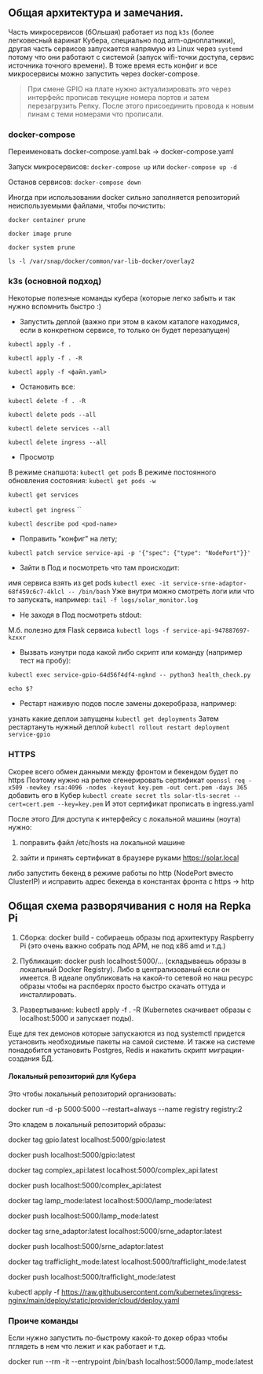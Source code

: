 ## Общая архитектура и замечания.
Часть микросервисов (бОльшая) работает из под `k3s` (более легковесный варинат Кубера, специально под arm-одноплатники), другая часть сервисов запускается напрямую из Linux через `systemd` потому что они работают с системой (запуск wifi-точки доступа, сервис источника точного времени). В тоже время есть конфиг и все микросервисы можно запустить через docker-compose.

>При смене GPIO на плате нужно актуализировать это через интерфейс прописав текущие номера портов и затем перезагрузить Репку. После этого присоединить провода к новым пинам с теми номерами что прописали.



### docker-compose
Переименовать docker-compose.yaml.bak -> docker-compose.yaml
  
Запуск микросервисов:
```docker-compose up```
или
```docker-compose up -d```

Останов сервисов:
```docker-compose down```


Иногда при использовании docker сильно заполняется репозиторий неиспользуемыми файлами, чтобы почистить:
```
docker container prune

docker image prune

docker system prune

ls -l /var/snap/docker/common/var-lib-docker/overlay2
```
  


### k3s (основной подход)
Некоторые полезные команды кубера (которые легко забыть и так нужно вспомнить быстро :)


* Запустить деплой (важно при этом в каком каталоге находимся, если в конкретном сервисе, то только он будет перезапущен)

```kubectl apply -f . ```

``kubectl apply -f . -R``

``kubectl apply -f <файл.yaml>``  

* Остановить все:

``kubectl delete -f . -R``

``kubectl delete pods --all``

``kubectl delete services --all``

``kubectl delete ingress --all``  
  
* Просмотр

В режиме снапшота:
``kubectl get pods``
В режиме постоянного обновления состояния:
``kubectl get pods -w``

``kubectl get services``

``kubectl get ingress``
``
  
``kubectl describe pod <pod-name>``


* Поправить "конфиг" на лету;

``kubectl patch service service-api -p '{"spec": {"type": "NodePort"}}'``


* Зайти в Под и посмотреть что там происходит:

имя сервиса взять из get pods
``kubectl exec -it service-srne-adaptor-68f459c6c7-4klcl -- /bin/bash``
Уже внутри можно смотреть логи или что то запускать, например:
``tail -f logs/solar_monitor.log``

  

* Не заходя в Под посмотреть stdout:

М.б. полезно для Flask сервиса
``kubectl logs -f service-api-947887697-kzxxr``

  

* Вызвать изнутри пода какой либо скрипт или команду (например тест на пробу):

``kubectl exec service-gpio-64d56f4df4-ngknd -- python3 health_check.py``

``echo $?``

  

* Рестарт наживую подов после замены докеробраза, например:

узнать какие деплои запущены
``kubectl get deployments``
Затем рестартануть нужный деплой
``kubectl rollout restart deployment service-gpio``

  
  

### HTTPS
Скорее всего обмен данными между фронтом и бекендом будет по https
Поэтому нужно на репке сгенерировать сертификат
``openssl req -x509 -newkey rsa:4096 -nodes -keyout key.pem -out cert.pem -days 365``
добавить его в Кубер
``kubectl create secret tls solar-tls-secret --cert=cert.pem --key=key.pem``
И этот сертификат прописать в ingress.yaml

После этого
Для доступа к интерфейсу с локальной машины (ноута) нужно: 

1. поправить файл /etc/hosts на локальной машине

2. зайти и принять сертификат в браузере руками  https://solar.local


либо запустить бекенд в режиме работы по http (NodePort вместо ClusterIP) и исправить адрес бекенда  в константах фронта с https -> http
  



## Общая схема разворячивания с ноля на Repka Pi

1. Сборка: docker build - собираешь образы под архитектуру Raspberry Pi (это очень важно собрать под АРМ, не под x86 amd и т.д.)

2. Публикация: docker push localhost:5000/... (складываешь образы в локальный Docker Registry).
Либо в централизованый если он имеется.
В идеале опубликовать на какой-то сетевой но наш ресурс образы чтобы на распберях просто быстро скачать оттуда и инсталлировать.

3. Развертывание: kubectl apply -f . -R (Kubernetes скачивает образы с localhost:5000 и запускает поды).

Еще для тех демонов которые запускаются из под systemctl придется установить необходимые пакеты на самой системе.
И также на системе понадобится установить Postgres, Redis и накатить скрипт миграции-создания БД.

 
#### Локальный репозиторий для Кубера

  

Это чтобы локальный репозиторий организовать:

docker run -d -p 5000:5000 --restart=always --name registry registry:2

Это кладем в локальный репозиторий образы:

docker tag gpio:latest localhost:5000/gpio:latest

docker push localhost:5000/gpio:latest


docker tag complex_api:latest localhost:5000/complex_api:latest

docker push localhost:5000/complex_api:latest

  
  

docker tag lamp_mode:latest localhost:5000/lamp_mode:latest

docker push localhost:5000/lamp_mode:latest

  

docker tag srne_adaptor:latest localhost:5000/srne_adaptor:latest

docker push localhost:5000/srne_adaptor:latest

  

docker tag trafficlight_mode:latest localhost:5000/trafficlight_mode:latest

docker push localhost:5000/trafficlight_mode:latest


kubectl apply -f https://raw.githubusercontent.com/kubernetes/ingress-nginx/main/deploy/static/provider/cloud/deploy.yaml

  
  
### Проиче команды

Если нужно запустить по-быстрому какой-то докер образ чтобы пглядеть в нем что лежит и как работает и т.д.

docker run --rm -it --entrypoint /bin/bash localhost:5000/lamp_mode:latest
